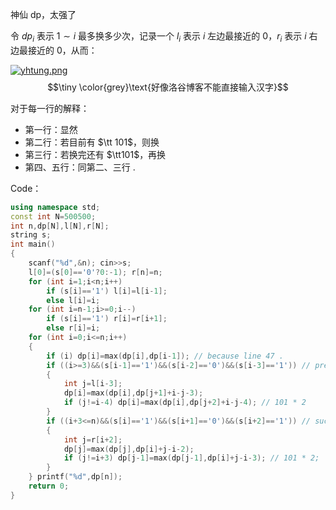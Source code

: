 神仙 dp，太强了

令 $dp_i$ 表示 $1\sim i$ 最多换多少次，记录一个 $l_i$ 表示 $i$ 左边最接近的 $0$，$r_i$ 表示 $i$ 右边最接近的 $0$，从而：

[![yhtung.png](https://s3.ax1x.com/2021/02/19/yhtung.png)](https://imgchr.com/i/yhtung)
$$\tiny \color{grey}\text{好像洛谷博客不能直接输入汉字}$$

对于每一行的解释：
- 第一行：显然
- 第二行：若目前有 $\tt 101$，则换
- 第三行：若换完还有 $\tt101$，再换
- 第四、五行：同第二、三行 .

Code：
```cpp
using namespace std;
const int N=500500;
int n,dp[N],l[N],r[N];
string s;
int main()
{
	scanf("%d",&n); cin>>s;
	l[0]=(s[0]=='0'?0:-1); r[n]=n;
	for (int i=1;i<n;i++)
		if (s[i]=='1') l[i]=l[i-1];
		else l[i]=i;
	for (int i=n-1;i>=0;i--)
		if (s[i]=='1') r[i]=r[i+1];
		else r[i]=i;
	for (int i=0;i<=n;i++)
	{
		if (i) dp[i]=max(dp[i],dp[i-1]); // because line 47 .
		if ((i>=3)&&(s[i-1]=='1')&&(s[i-2]=='0')&&(s[i-3]=='1')) // pre
		{
			int j=l[i-3];
			dp[i]=max(dp[i],dp[j+1]+i-j-3);
			if (j!=i-4) dp[i]=max(dp[i],dp[j+2]+i-j-4); // 101 * 2
		}
		if ((i+3<=n)&&(s[i]=='1')&&(s[i+1]=='0')&&(s[i+2]=='1')) // suc ( nxt )
		{
			int j=r[i+2];
			dp[j]=max(dp[j],dp[i]+j-i-2);
			if (j!=i+3) dp[j-1]=max(dp[j-1],dp[i]+j-i-3); // 101 * 2;
		}
	} printf("%d",dp[n]);
	return 0;
}
```